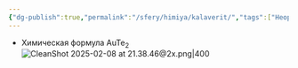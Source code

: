 ```yaml
---
{"dg-publish":true,"permalink":"/sfery/himiya/kalaverit/","tags":["Неорганика"]}
---
```


- Химическая формула AuTe<sub>2</sub>
![CleanShot 2025-02-08 at 21.38.46@2x.png|400](/img/user/%D0%90%D1%80%D1%85%D0%B8%D0%B2/%D0%9A%D1%8D%D1%88/CleanShot%202025-02-08%20at%2021.38.46@2x.png)